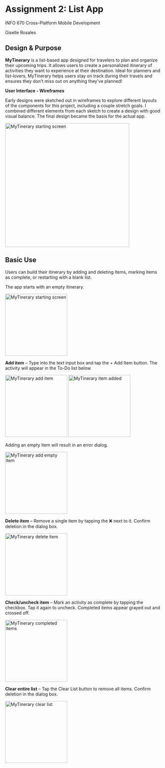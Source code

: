 # Assignment 2: List App

INFO 670 Cross-Platform Mobile Development

Giselle Rosales

## Design & Purpose

**MyTinerary** is a list-based app designed for travelers to plan and organize their upcoming trips. It allows users to create a personalized itinerary of activities they want to experience at their destination. Ideal for planners and list-lovers, MyTinerary helps users stay on track during their travels and ensures they don't miss out on anything they’ve planned!

**User Interface - Wireframes**

Early designs were sketched out in wireframes to explore different layouts of the components for this project, including a couple stretch goals. I combined different elements from each sketch to create a design with good visual balance. The final design became the basis for the actual app.

<img src="../Assignment_screenshots/MyTinerary_wireframes.jpg" alt="MyTinerary starting screen" height="400"/>

## Basic Use

Users can build their itinerary by adding and deleting items, marking items as complete, or restarting with a blank list.

The app starts with an empty itinerary.

<img src="../Assignment_screenshots/MyTinerary_starting_screen.png" alt="MyTinerary starting screen" width="200"/>

**Add item** – Type into the text input box and tap the + Add Item button. The activity will appear in the To-Do list below.

<img src="../Assignment_screenshots/MyTinerary_add_item.png" alt="MyTinerary add item" width="200"/> <img src="../Assignment_screenshots/MyTinerary_item_added.png" alt="MyTinerary item added" width="200"/>

Adding an empty item will result in an error dialog.

<img src="../Assignment_screenshots/MyTinerary_add_empty_item.png" alt="MyTinerary add empty item" width="200"/>

**Delete item** – Remove a single item by tapping the ❌ next to it. Confirm deletion in the dialog box.

<img src="../Assignment_screenshots/MyTinerary_delete_item.png" alt="MyTinerary delete item" width="200"/>

**Check/uncheck item** – Mark an activity as complete by tapping the checkbox. Tap it again to uncheck. Completed items appear grayed out and crossed off.

<img src="../Assignment_screenshots/MyTinerary_completed_items.png" alt="MyTinerary completed items" width="200"/>

**Clear entire list** – Tap the Clear List button to remove all items. Confirm deletion in the dialog box.

<img src="../Assignment_screenshots/MyTinerary_clear_list.png" alt="MyTinerary clear list" width="200"/>